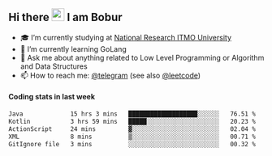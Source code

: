 ## Hi there <img src="https://media.giphy.com/media/hvRJCLFzcasrR4ia7z/giphy.gif" width="25px" height="25px"> I am Bobur

- :mortar_board: I’m currently studying at [National Research ITMO University](https://itmo.ru/)
- :seedling: I’m currently learning GoLang
- :speech_balloon: Ask me about anything related to Low Level Programming or Algorithm and Data Structures
- :mailbox: How to reach me: [@telegram](https://t.me/octoant) (see also [@leetcode](https://leetcode.com/octoant/))    

#### Coding stats in last week

<!--START_SECTION:waka-->

```txt
Java             15 hrs 3 mins   ███████████████████░░░░░░   76.51 %
Kotlin           3 hrs 59 mins   █████░░░░░░░░░░░░░░░░░░░░   20.23 %
ActionScript     24 mins         ▓░░░░░░░░░░░░░░░░░░░░░░░░   02.04 %
XML              8 mins          ▒░░░░░░░░░░░░░░░░░░░░░░░░   00.71 %
GitIgnore file   3 mins          ░░░░░░░░░░░░░░░░░░░░░░░░░   00.32 %
```

<!--END_SECTION:waka-->
